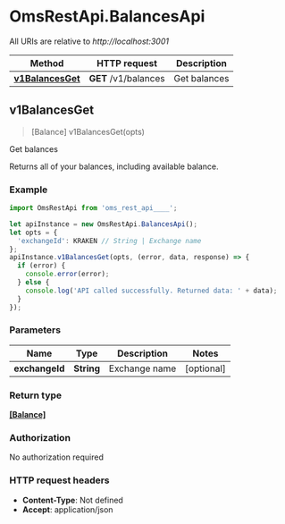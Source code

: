 # OmsRestApi.BalancesApi

All URIs are relative to *http://localhost:3001*

Method | HTTP request | Description
------------- | ------------- | -------------
[**v1BalancesGet**](BalancesApi.md#v1BalancesGet) | **GET** /v1/balances | Get balances



## v1BalancesGet

> [Balance] v1BalancesGet(opts)

Get balances

Returns all of your balances, including available balance.

### Example

```javascript
import OmsRestApi from 'oms_rest_api____';

let apiInstance = new OmsRestApi.BalancesApi();
let opts = {
  'exchangeId': KRAKEN // String | Exchange name
};
apiInstance.v1BalancesGet(opts, (error, data, response) => {
  if (error) {
    console.error(error);
  } else {
    console.log('API called successfully. Returned data: ' + data);
  }
});
```

### Parameters


Name | Type | Description  | Notes
------------- | ------------- | ------------- | -------------
 **exchangeId** | **String**| Exchange name | [optional] 

### Return type

[**[Balance]**](Balance.md)

### Authorization

No authorization required

### HTTP request headers

- **Content-Type**: Not defined
- **Accept**: application/json

